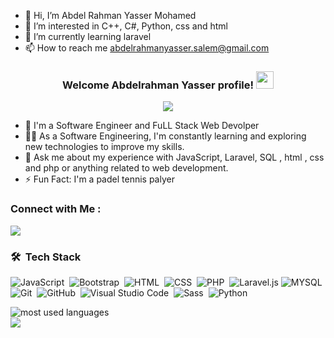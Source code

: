 - 👋 Hi, I’m Abdel Rahman Yasser Mohamed
- 👀 I’m interested in C++, C#, Python, css and html
- 🌱 I’m currently learning laravel
- 📫 How to reach me abdelrahmanyasser.salem@gmail.com

<!---
abdo1911/abdo1911 is a ✨ special ✨ repository because its `README.md` (this file) appears on your GitHub profile.
You can click the Preview link to take a look at your changes.
--->


<h3 align="center">
  Welcome Abdelrahman Yasser profile!
  <img src="https://media.giphy.com/media/hvRJCLFzcasrR4ia7z/giphy.gif" width="28">
</h3>

<!-- Typing SVG by DenverCoder1 - https://github.com/DenverCoder1/readme-typing-svg -->
<p align="center">
  <a href="https://github.com/DenverCoder1/readme-typing-svg"><img src="https://readme-typing-svg.herokuapp.com/?lines=I%20Am%20Software-engineering;Always%20learning%20new%20things&font=Fira%20Code&center=true&width=440&height=45&color=f75c7e&vCenter=true&size=22"></a>
</p> 

- 🏢 I'm a Software Engineer and FuLL Stack Web Devolper
- 👨‍💻 As a Software Engineering, I'm constantly learning and exploring new technologies to improve my skills.
- 💬 Ask me about my experience with JavaScript, Laravel, SQL , html , css and php or anything related to web development.
- ⚡ Fun Fact: I'm a padel tennis palyer


### Connect with Me :

<a href="https://linkedin.com/in/abdelrhman-salem-b571b324a" target="_blank"><img src="https://img.shields.io/badge/-Abdelrahman%20Yasser-0077B5?style=for-the-badge&logo=Linkedin&logoColor=white"/></a>

### 🛠 &nbsp;Tech Stack
![JavaScript](https://img.shields.io/badge/-JavaScript-05122A?style=flat&logo=javascript)&nbsp;
![Bootstrap](https://img.shields.io/badge/-Bootstrap-05122A?style=flat&logo=bootstrap&logoColor=563D7C)&nbsp;
![HTML](https://img.shields.io/badge/-HTML-05122A?style=flat&logo=HTML5)&nbsp;
![CSS](https://img.shields.io/badge/-CSS-05122A?style=flat&logo=CSS3&logoColor=1572B6)&nbsp;
![PHP](https://img.shields.io/badge/-PHP-05122A?style=flat&logo=PHP&logoColor=1572B6)&nbsp;
![Laravel.js](https://img.shields.io/badge/-Laravel-05122A?style=flat&logo=Laravel)
![MYSQL](https://img.shields.io/badge/-MYSQL-05122A?style=flat&logo=mysql&logoColor=339933)&nbsp;
![Git](https://img.shields.io/badge/-Git-05122A?style=flat&logo=git)&nbsp;
![GitHub](https://img.shields.io/badge/-GitHub-05122A?style=flat&logo=github)&nbsp;
![Visual Studio Code](https://img.shields.io/badge/-Visual%20Studio%20Code-05122A?style=flat&logo=visual-studio-code&logoColor=007ACC)&nbsp;
![Sass](https://img.shields.io/badge/-Sass-05122A?style=flat&logo=sass)&nbsp;
![Python](https://img.shields.io/badge/-Python%20-05122A?style=flat&logo=python)&nbsp;



<img align="left" src="https://github-readme-stats.vercel.app/api/top-langs?username=abdo1911&show_icons=true&locale=en&layout=compact&theme=radical" alt="most used languages" />
<br>
<a href="https://komarev.com/ghpvc/?username=abdo1911&style=for-the-badge">
    <img src="https://komarev.com/ghpvc/?username=abdo1911&style=for-the-badge">
</a>

